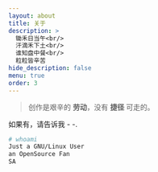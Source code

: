 ```yaml
---
layout: about
title: 关于
description: >
  锄禾日当午<br/>
  汗滴禾下土<br/>
  谁知盘中餐<br/>
  粒粒皆辛苦
hide_description: false
menu: true
order: 3
---
```


> 创作是艰辛的 **劳动**，没有 **捷径** 可走的。

如果有，请告诉我 - -.

``` bash
# whoami
Just a GNU/Linux User
an OpenSource Fan
SA
```
